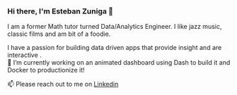 ### Hi there, I'm Esteban Zuniga 👋
I am a former Math tutor turned Data/Analytics Engineer. I like jazz music, classic films and am bit of a foodie.


   I have a passion for building data driven apps that provide insight and are interactive . <br/>
🔭 I’m currently working on an animated dashboard using Dash to build it and Docker to productionize it!

📫 Please reach out to me on [Linkedin](https://www.linkedin.com/in/esteban-zuniga-b6460091/)

<!--
**Ezuniga13/Ezuniga13** is a ✨ _special_ ✨ repository because its `README.md` (this file) appears on your GitHub profile.

Here are some ideas to get you started:

- 🔭 I’m currently working on ...
- 🌱 I’m currently learning ...
- 👯 I’m looking to collaborate on ...
- 🤔 I’m looking for help with ...
- 💬 Ask me about ...
- 📫 How to reach me: ...
- 😄 Pronouns: ...
- ⚡ Fun fact: ...
-->
